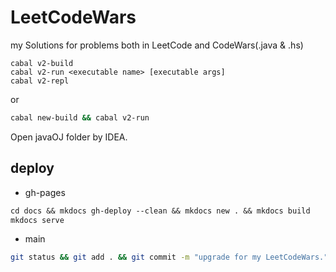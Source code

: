 # LeetCodeWars

my Solutions for problems both in LeetCode and CodeWars(.java &amp; .hs)

```
cabal v2-build 
cabal v2-run <executable name> [executable args]
cabal v2-repl
```

or

```bash
cabal new-build && cabal v2-run
```

Open javaOJ folder by IDEA.

## deploy

- gh-pages

```md
cd docs && mkdocs gh-deploy --clean && mkdocs new . && mkdocs build
mkdocs serve
```

- main

```bash
git status && git add . && git commit -m "upgrade for my LeetCodeWars."  && git push
```


